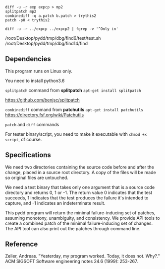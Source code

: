 ```
diff -u -r exp expcp > mp2
splitpatch mp2
combinediff -q a.patch b.patch > trythis2
patch -p0 < trythis2

diff -u -r ../expcp ../expcp2 | fgrep -v '^Only in'  
```

/root/Desktop/pydd/tmp/dbg/find6/test/test.sh /root/Desktop/pydd/tmp/dbg/find14/find


## Dependencies
This program runs on Linux only.

You need to install python3.6

```splitpatch``` command from **splitpatch** ```apt-get install splitpatch```

https://github.com/benjsc/splitpatch


```combinediff``` command from **patchutils** ```apt-get install patchutils```
https://directory.fsf.org/wiki/Patchutils

```patch``` and ```diff``` commands

For tester binary/script, you need to make it executable with ```chmod +x script```, of course.

## Specifications

We need two directories containing the source code before and after the change, placed in a source root directory.
A copy of the files will be made so original files are untouched.

We need a test binary that takes only one argument that is a source code directory and returns 0, 1 or -1. 
The return value 0 indicates that the test succeeds,
1 indicates that the test produces the failure it's intended to capture, 
and -1 indicates an indeterminate result.

This pydd program will return the minimal failure-inducing set of patches, assuming
monotony, unambiguity, and consistency. We provide API tools to create a combined patch of the
minimal failure-inducing set of changes. The API tool can also print out the patches through command line.


## Reference
Zeller, Andreas. "Yesterday, my program worked. Today, it does not. Why?." 
ACM SIGSOFT Software engineering notes 24.6 (1999): 253-267.